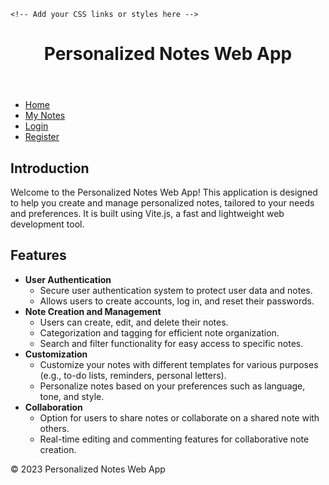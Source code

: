 <!DOCTYPE html>
<html lang="en">
<head>
    <meta charset="UTF-8">
    <meta name="viewport" content="width=device-width, initial-scale=1.0">
    
    <!-- Add your CSS links or styles here -->
</head>
<body>
    <header>
        <h1>Personalized Notes Web App</h1>
    </header>
    <nav>
        <ul>
            <li><a href="https://github.com/Bhargav-44">Home</a></li>
            <li><a href="https://github.com/Bhargav-44">My Notes</a></li>
            <li><a href="https://github.com/Bhargav-44">Login</a></li>
            <li><a href="https://github.com/Bhargav-44">Register</a></li>
        </ul>
    </nav>
    <main>
        <section id="introduction">
            <h2>Introduction</h2>
            <p>Welcome to the Personalized Notes Web App! This application is designed to help you create and manage personalized notes, tailored to your needs and preferences. It is built using Vite.js, a fast and lightweight web development tool.</p>
        </section>
        <section id="features">
            <h2>Features</h2>
            <ul>
                <li><strong>User Authentication</strong>
                    <ul>
                        <li>Secure user authentication system to protect user data and notes.</li>
                        <li>Allows users to create accounts, log in, and reset their passwords.</li>
                    </ul>
                </li>
                <li><strong>Note Creation and Management</strong>
                    <ul>
                        <li>Users can create, edit, and delete their notes.</li>
                        <li>Categorization and tagging for efficient note organization.</li>
                        <li>Search and filter functionality for easy access to specific notes.</li>
                    </ul>
                </li>
                <li><strong>Customization</strong>
                    <ul>
                        <li>Customize your notes with different templates for various purposes (e.g., to-do lists, reminders, personal letters).</li>
                        <li>Personalize notes based on your preferences such as language, tone, and style.</li>
                    </ul>
                </li>
                <li><strong>Collaboration</strong>
                    <ul>
                        <li>Option for users to share notes or collaborate on a shared note with others.</li>
                        <li>Real-time editing and commenting features for collaborative note creation.</li>
                    </ul>
                </li>
            </ul>
        </section>
        <!-- Add more sections for installation, usage, tech stack, tips, etc. -->
    </main>
    <footer>
        <p>&copy; 2023 Personalized Notes Web App</p>
    </footer>
</body>
</html>
